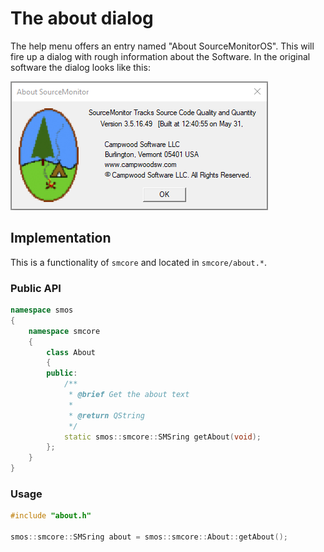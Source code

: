 # The about dialog

The help menu offers an entry named "About SourceMonitorOS". This will fire up a dialog with rough information about the Software. In the original software the dialog looks like this:

![SourceMonitor About Dialog][smabout]

## Implementation

This is a functionality of `smcore` and located in `smcore/about.*`.

### Public API

```c++
namespace smos
{
    namespace smcore
    {
        class About
        {
        public:
            /**
             * @brief Get the about text
             *
             * @return QString
             */
            static smos::smcore::SMSring getAbout(void);
        };
    }
}
```

### Usage

```c++
#include "about.h"

smos::smcore::SMSring about = smos::smcore::About::getAbout();
```

[smabout]: ./About%20SourceMonitor.png
